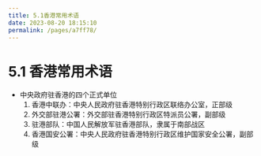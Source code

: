 ```yaml
---
title: 5.1香港常用术语
date: 2023-08-20 18:15:10
permalink: /pages/a7ff78/
---
```

# 5.1 香港常用术语

- 中央政府驻香港的四个正式单位
    1. 香港中联办：中央人民政府驻香港特别行政区联络办公室，正部级
    2. 外交部驻港公署：外交部驻香港特别行政区特派员公署，副部级
    3. 驻港部队：中国人民解放军驻香港部队，隶属于南部战区
    4. 香港国安公署：中央人民政府驻香港特别行政区维护国家安全公署，副部级